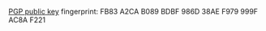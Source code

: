 [PGP public key](https://github.com/johnchatel/pgp-public-key/blob/main/johnchatel.asc) fingerprint: FB83 A2CA B089 BDBF 986D  38AE F979 999F AC8A F221
